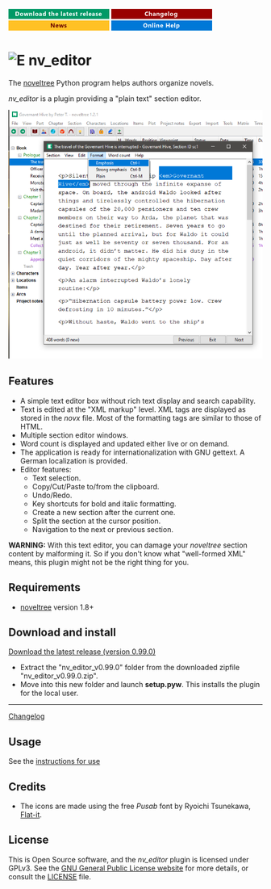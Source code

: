 [![Download the latest release](docs/img/download-button.png)](https://github.com/peter88213/noveltree/raw/main/dist/nv_editor_v0.99.0.zip)
[![Changelog](docs/img/changelog-button.png)](docs/changelog.md)
[![News](docs/img/news-button.png)](https://github.com/peter88213/noveltree/discussions/1)
[![Online help](docs/img/help-button.png)](https://peter88213.github.io/nvhelp-en/nv_editor/)


# ![E](icons/eLog032.png) nv_editor

The [noveltree](https://github.com/peter88213/noveltree/) Python program helps authors organize novels.  

*nv_editor* is a plugin providing a "plain text" section editor. 

![Screenshot](docs/Screenshots/screen01.png)

## Features

- A simple text editor box without rich text display and search capability.
- Text is edited at the "XML markup" level. XML tags are displayed as stored in the *novx* file. Most of the formatting tags are similar to those of HTML.
- Multiple section editor windows.
- Word count is displayed and updated either live or on demand.
- The application is ready for internationalization with GNU gettext. A German localization is provided. 
- Editor features:
    - Text selection.
    - Copy/Cut/Paste to/from the clipboard.
    - Undo/Redo.
    - Key shortcuts for bold and italic formatting.
    - Create a new section after the current one.
    - Split the section at the cursor position.
    - Navigation to the next or previous section.
    
**WARNING:** With this text editor, you can damage your *noveltree* section content by malforming it. 
So if you don't know what "well-formed XML" means, this plugin might not be the right thing for you. 

## Requirements

- [noveltree](https://github.com/peter88213/noveltree/) version 1.8+

## Download and install

[Download the latest release (version 0.99.0)](https://github.com/peter88213/nv_editor/raw/main/dist/nv_editor_v0.99.0.zip)

- Extract the "nv_editor_v0.99.0" folder from the downloaded zipfile "nv_editor_v0.99.0.zip".
- Move into this new folder and launch **setup.pyw**. This installs the plugin for the local user.

---

[Changelog](docs/changelog.md)

## Usage

See the [instructions for use](docs/usage.md)

## Credits

- The icons are made using the free *Pusab* font by Ryoichi Tsunekawa, [Flat-it](http://flat-it.com/).

## License

This is Open Source software, and the *nv_editor* plugin is licensed under GPLv3. See the
[GNU General Public License website](https://www.gnu.org/licenses/gpl-3.0.en.html) for more
details, or consult the [LICENSE](https://github.com/peter88213/nv_editor/blob/main/LICENSE) file.
